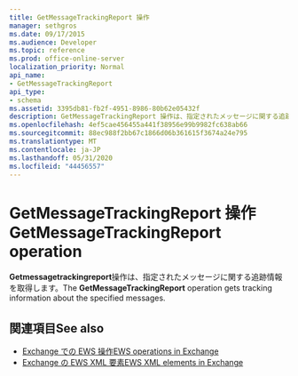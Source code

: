 ```yaml
---
title: GetMessageTrackingReport 操作
manager: sethgros
ms.date: 09/17/2015
ms.audience: Developer
ms.topic: reference
ms.prod: office-online-server
localization_priority: Normal
api_name:
- GetMessageTrackingReport
api_type:
- schema
ms.assetid: 3395db81-fb2f-4951-8986-80b62e05432f
description: GetMessageTrackingReport 操作は、指定されたメッセージに関する追跡情報を取得します。
ms.openlocfilehash: 4ef5cae456455a441f38956e99b9982fc638ab66
ms.sourcegitcommit: 88ec988f2bb67c1866d06b361615f3674a24e795
ms.translationtype: MT
ms.contentlocale: ja-JP
ms.lasthandoff: 05/31/2020
ms.locfileid: "44456557"
---
```

# <a name="getmessagetrackingreport-operation"></a><span data-ttu-id="0a94e-103">GetMessageTrackingReport 操作</span><span class="sxs-lookup"><span data-stu-id="0a94e-103">GetMessageTrackingReport operation</span></span>

<span data-ttu-id="0a94e-104">**Getmessagetrackingreport**操作は、指定されたメッセージに関する追跡情報を取得します。</span><span class="sxs-lookup"><span data-stu-id="0a94e-104">The **GetMessageTrackingReport** operation gets tracking information about the specified messages.</span></span> 
  
## <a name="see-also"></a><span data-ttu-id="0a94e-105">関連項目</span><span class="sxs-lookup"><span data-stu-id="0a94e-105">See also</span></span>

- [<span data-ttu-id="0a94e-106">Exchange での EWS 操作</span><span class="sxs-lookup"><span data-stu-id="0a94e-106">EWS operations in Exchange</span></span>](ews-operations-in-exchange.md)
- [<span data-ttu-id="0a94e-107">Exchange の EWS XML 要素</span><span class="sxs-lookup"><span data-stu-id="0a94e-107">EWS XML elements in Exchange</span></span>](ews-xml-elements-in-exchange.md)

